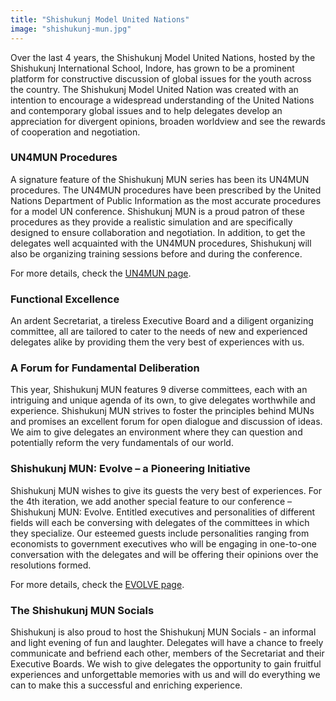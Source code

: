 ```yaml
---
title: "Shishukunj Model United Nations"
image: "shishukunj-mun.jpg"
---
```

Over the last 4 years, the Shishukunj Model United Nations, hosted by the Shishukunj International School, Indore, has grown to be a prominent platform for constructive discussion of global issues for the youth across the country. The Shishukunj Model United Nation was created with an intention to encourage a widespread understanding of the United Nations and contemporary global issues and to help delegates develop an appreciation for divergent opinions, broaden worldview and see the rewards of cooperation and negotiation.

### UN4MUN Procedures 
A signature feature of the Shishukunj MUN series has been its UN4MUN procedures. The UN4MUN procedures have been prescribed by the United Nations Department of Public Information as the most accurate procedures for a model UN conference. Shishukunj MUN is a proud patron of these procedures as they provide a realistic simulation and are specifically designed to ensure collaboration and negotiation. In addition, to get the delegates well acquainted with the UN4MUN procedures, Shishukunj will also be organizing training sessions before and during the conference.

For more details, check the [UN4MUN page](/about/un4mun/).

### Functional Excellence
An ardent Secretariat, a tireless Executive Board and a diligent organizing committee, all are tailored to cater to the needs of new and experienced delegates alike by providing them the very best of experiences with us.

### A Forum for Fundamental Deliberation
This year, Shishukunj MUN features 9 diverse committees, each with an intriguing and unique agenda of its own, to give delegates worthwhile and experience. Shishukunj MUN strives to foster the principles behind MUNs and promises an excellent forum for open dialogue and discussion of ideas. We aim to give delegates an environment where they can question and potentially reform the very fundamentals of our world. 

### Shishukunj MUN: Evolve – a Pioneering Initiative 
Shishukunj MUN wishes to give its guests the very best of experiences. For the 4th iteration, we add another special feature to our conference – Shishukunj MUN: Evolve. Entitled executives and personalities of different fields will each be conversing with delegates of the committees in which they specialize. Our esteemed guests include personalities ranging from economists to government executives who will be engaging in one-to-one conversation with the delegates and will be offering their opinions over the resolutions formed.

For more details, check the [EVOLVE page](/about/evolve/).

### The Shishukunj MUN Socials
Shishukunj is also proud to host the Shishukunj MUN Socials - an informal and light evening of fun and laughter. Delegates will have a chance to freely communicate and befriend each other, members of the Secretariat and their Executive Boards. We wish to give delegates the opportunity to gain fruitful experiences and unforgettable memories with us and will do everything we can to make this a successful and enriching experience.
